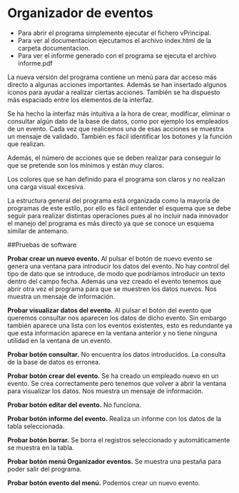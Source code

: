 # Organizador de eventos

- Para abrir el programa simplemente ejecutar el fichero vPrincipal.
- Para ver al documentacion ejecutamos el archivo index.html de la carpeta documentacion.
- Para ver el informe generado con el programa se ejecuta el archivo informe.pdf

La nueva versión del programa contiene un menú para dar acceso más directo a algunas acciones importantes. Además se han insertado algunos iconos para ayudar a realizar ciertas acciones. También se ha dispuesto más espaciado entre los elementos de la interfaz.

Se ha hecho la interfaz más intuitiva a la hora de crear, modificar, eliminar o consultar algún dato de la base de datos, como por ejemplo los empleados de un evento. Cada vez que realicemos una de esas acciones se muestra un mensaje de validado. También es fácil identificar los botones y la función que realizan.

Además, el número de acciones que se deben realizar para conseguir lo que se pretende son los mínimos y están muy claros.

Los colores que se han definido para el programa son claros y no realizan una carga visual excesiva.

La estructura general del programa está organizada como la mayoría de programas de este estilo, por ello es fácil entender el esquema que se debe seguir para realizar distintas operaciones pues al no incluir nada innovador el manejo del programa es más directo ya que se conoce un esquema similar de antemano.

##Pruebas de software

**Probar crear un nuevo evento.** Al pulsar el botón de nuevo evento se genera una ventana para introducir los datos del evento. No hay control del tipo de dato que se introduce, de modo que podríamos introducir un texto dentro del campo fecha. Además una vez creado el evento tenemos que abrir otra vez el programa para que se muestren los datos nuevos. Nos muestra un mensaje de información.

**Probar visualizar datos del evento.** Al pulsar el botón del evento que queremos consultar nos aparecen los datos de dicho evento. Sin embargo también aparece una lista con los eventos existentes, esto es redundante ya que esta información aparece en la ventana anterior y no tiene ninguna utilidad en la ventana de un evento.

**Probar botón consultar.** No encuentra los datos introducidos. La consulta de la base de datos es erronea.

**Probar botón crear del evento.** Se ha creado un empleado nuevo en un evento. Se crea correctamente pero tenemos que volver a abrir la ventana para visualizar los datos. Nos muestra un mensaje de información.

**Probar botón editar del evento.** No funciona.

**Probar botón informe del evento.** Realiza un informe con los datos de la tabla seleccionada.

**Probar botón borrar.** Se borra el registros seleccionado y automáticamente se muestra en la tabla.

**Probar botón menú Organizador eventos.** Se muestra una pestaña para poder salir del programa.

**Probar botón evento del menú.** Podemos crear un nuevo evento.
